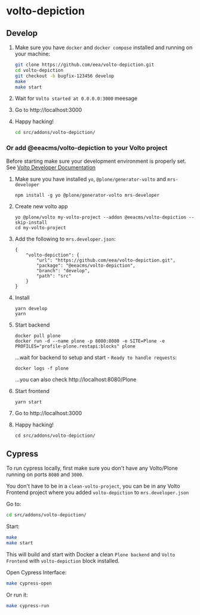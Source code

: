 # volto-depiction

## Develop

1. Make sure you have `docker` and `docker compose` installed and running on your machine:

    ```Bash
    git clone https://github.com/eea/volto-depiction.git
    cd volto-depiction
    git checkout -b bugfix-123456 develop
    make
    make start
    ```

1. Wait for `Volto started at 0.0.0.0:3000` meesage

1. Go to http://localhost:3000

1.  Happy hacking!

    ```Bash
    cd src/addons/volto-depiction/
    ```

### Or add @eeacms/volto-depiction to your Volto project

Before starting make sure your development environment is properly set. See [Volto Developer Documentation](https://docs.voltocms.com/getting-started/install/)

1.  Make sure you have installed `yo`, `@plone/generator-volto` and `mrs-developer`

        npm install -g yo @plone/generator-volto mrs-developer

1.  Create new volto app

        yo @plone/volto my-volto-project --addon @eeacms/volto-depiction --skip-install
        cd my-volto-project

1.  Add the following to `mrs.developer.json`:

        {
            "volto-depiction": {
                "url": "https://github.com/eea/volto-depiction.git",
                "package": "@eeacms/volto-depiction",
                "branch": "develop",
                "path": "src"
            }
        }

1.  Install

        yarn develop
        yarn

1.  Start backend

        docker pull plone
        docker run -d --name plone -p 8080:8080 -e SITE=Plone -e PROFILES="profile-plone.restapi:blocks" plone

    ...wait for backend to setup and start - `Ready to handle requests`:

        docker logs -f plone

    ...you can also check http://localhost:8080/Plone

1.  Start frontend

        yarn start

1.  Go to http://localhost:3000

1.  Happy hacking!

        cd src/addons/volto-depiction/

## Cypress

To run cypress locally, first make sure you don't have any Volto/Plone running on ports `8080` and `3000`.

You don't have to be in a `clean-volto-project`, you can be in any Volto Frontend
project where you added `volto-depiction` to `mrs.developer.json`

Go to:

  ```BASH
  cd src/addons/volto-depiction/
  ```

Start:

  ```Bash
  make
  make start
  ```

This will build and start with Docker a clean `Plone backend` and `Volto Frontend` with `volto-depiction` block installed.

Open Cypress Interface:

  ```Bash
  make cypress-open
  ```

Or run it:

  ```Bash
  make cypress-run
  ```
